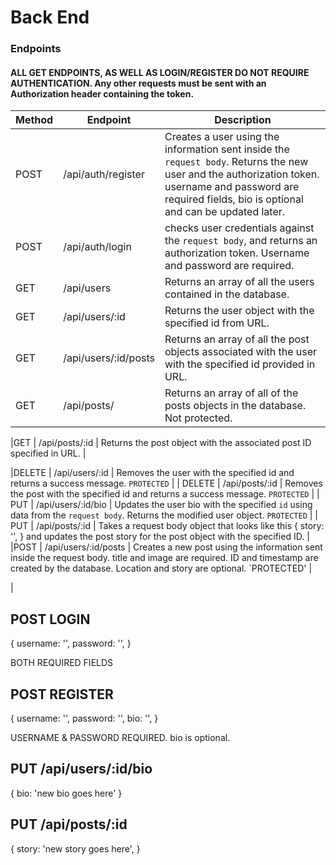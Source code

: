 # Back End

### Endpoints

#### ALL GET ENDPOINTS, AS WELL AS LOGIN/REGISTER DO NOT REQUIRE AUTHENTICATION. Any other requests must be sent with an Authorization header containing the token.

| Method | Endpoint             | Description                                                                                                                                                                                                 |
| ------ | -------------------- | ----------------------------------------------------------------------------------------------------------------------------------------------------------------------------------------------------------- |
| POST   | /api/auth/register   | Creates a user using the information sent inside the `request body`. Returns the new user and the authorization token. username and password are required fields, bio is optional and can be updated later. |
| POST   | /api/auth/login      | checks user credentials against the `request body`, and returns an authorization token. Username and password are required.                                                                                 |
| GET    | /api/users           | Returns an array of all the users contained in the database.                                                                                                                                                |
| GET    | /api/users/:id       | Returns the user object with the specified id from URL.                                                                                                                                                     |
| GET    | /api/users/:id/posts | Returns an array of all the post objects associated with the user with the specified id provided in URL.                                                                                                    |
| GET    | /api/posts/          | Returns an array of all of the posts objects in the database. Not protected.                                                                                                                                |

|GET | /api/posts/:id | Returns the post object with the associated post ID specified in URL. |

|DELETE | /api/users/:id | Removes the user with the specified id and returns a success message. `PROTECTED` |
| DELETE | /api/posts/:id | Removes the post with the specified id and returns a success message. `PROTECTED` |
| PUT | /api/users/:id/bio | Updates the user bio with the specified `id` using data from the `request body`. Returns the modified user object. `PROTECTED` |
| PUT | /api/posts/:id | Takes a request body object that looks like this
{
story: '',
}
and updates the post story for the post object with the specified ID. |
|POST | /api/users/:id/posts | Creates a new post using the information sent inside the request body. title and image are required. ID and timestamp are created by the database. Location and story are optional. `PROTECTED' |

|

## POST LOGIN

{
username: '',
password: '',
}

BOTH REQUIRED FIELDS

## POST REGISTER

{
username: '',
password: '',
bio: '',
}

USERNAME & PASSWORD REQUIRED. bio is optional.

## PUT /api/users/:id/bio

{
bio: 'new bio goes here'
}

## PUT /api/posts/:id

{
story: 'new story goes here',
}
